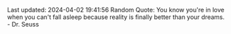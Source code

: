 Last updated: 2024-04-02 19:41:56
Random Quote: You know you're in love when you can't fall asleep because reality is finally better than your dreams. - Dr. Seuss